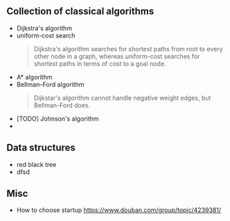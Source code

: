 ## Collection of classical algorithms
- Dijkstra's algorithm
- uniform-cost search  
	> Dijkstra's algorithm searches for shortest paths from root to every other node in a graph, whereas uniform-cost searches for shortest paths in terms of cost to a goal node. 
- A* algorithm 
- Bellman–Ford algorithm  
	> Dijkstar's algorithm cannot handle negative weight edges, but Bellman-Ford does. 
- [TODO] Johnson's algorithm
- 

## Data structures
- red black tree
- dfsd

## Misc
- How to choose startup https://www.douban.com/group/topic/4239381/
